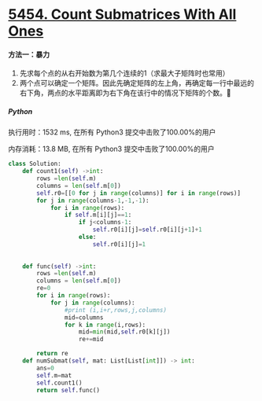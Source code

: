 # [5454. Count Submatrices With All Ones](https://leetcode-cn.com/problems/count-submatrices-with-all-ones/)

#### 方法一：暴力

1. 先求每个点的从右开始数为第几个连续的1（求最大子矩阵时也常用）
2. 两个点可以确定一个矩阵。因此先确定矩阵的左上角，再确定每一行中最远的右下角，两点的水平距离即为右下角在该行中的情况下矩阵的个数。🤯

##### Python

执行用时：1532 ms, 在所有 Python3 提交中击败了100.00%的用户

内存消耗：13.8 MB, 在所有 Python3 提交中击败了100.00%的用户

```python
class Solution:
    def count1(self) ->int:
        rows =len(self.m)
        columns = len(self.m[0])
        self.r0=[[0 for j in range(columns)] for i in range(rows)]
        for j in range(columns-1,-1,-1):
            for i in range(rows):
                if self.m[i][j]==1:
                    if j<columns-1:
                        self.r0[i][j]=self.r0[i][j+1]+1
                    else:
                        self.r0[i][j]=1
                    
                    
    def func(self) ->int:
        rows =len(self.m)
        columns = len(self.m[0])
        re=0
        for i in range(rows):
            for j in range(columns):
                #print (i,i+r,rows,j,columns)
                mid=columns
                for k in range(i,rows):
                    mid=min(mid,self.r0[k][j])
                    re+=mid

        return re
    def numSubmat(self, mat: List[List[int]]) -> int:
        ans=0
        self.m=mat
        self.count1()
        return self.func()
        
```

